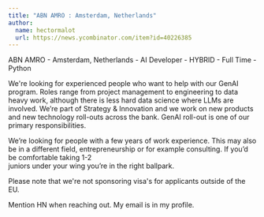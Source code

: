 ```yaml
---
title: "ABN AMRO : Amsterdam, Netherlands"
author:
  name: hectormalot
  url: https://news.ycombinator.com/item?id=40226385
---
```

ABN AMRO - Amsterdam, Netherlands - AI Developer - HYBRID - Full Time - Python

We&#x27;re looking for experienced people who want to help with our GenAI program. Roles range from project management to engineering to data heavy work, although there is less hard data science where LLMs are involved. We’re part of Strategy &amp; Innovation and we work on new products and new technology roll-outs across the bank. GenAI roll-out is one of our primary responsibilities.

We’re looking for people with a few years of work experience. This may also be in a different field, entrepreneurship or for example consulting. If you’d be comfortable taking 1-2  
juniors under your wing you’re in the right ballpark.

Please note that we&#x27;re not sponsoring visa&#x27;s for applicants outside of the EU.

Mention HN when reaching out. My email is in my profile.
